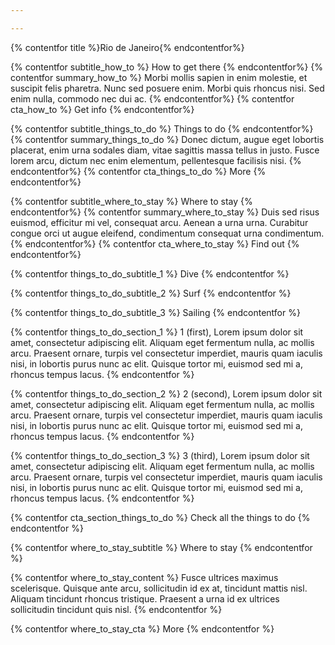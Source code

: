 ```yaml
---

---
```


{% contentfor title %}Rio de Janeiro{% endcontentfor%}

{% contentfor subtitle_how_to %}
How to get there
{% endcontentfor%}
{% contentfor summary_how_to %}
Morbi mollis sapien in enim molestie, et suscipit felis pharetra. Nunc sed posuere enim. Morbi quis rhoncus nisi. Sed enim nulla, commodo nec dui ac.
{% endcontentfor%}
{% contentfor cta_how_to %}
Get info
{% endcontentfor%}


{% contentfor subtitle_things_to_do %}
Things to do
{% endcontentfor%}
{% contentfor summary_things_to_do %}
Donec dictum, augue eget lobortis placerat, enim urna sodales diam, vitae sagittis massa tellus in justo. Fusce lorem arcu, dictum nec enim elementum, pellentesque facilisis nisi.
{% endcontentfor%}
{% contentfor cta_things_to_do %}
More
{% endcontentfor%}


{% contentfor subtitle_where_to_stay %}
Where to stay
{% endcontentfor%}
{% contentfor summary_where_to_stay %}
Duis sed risus euismod, efficitur mi vel, consequat arcu. Aenean a urna urna. Curabitur congue orci ut augue eleifend, condimentum consequat urna condimentum.
{% endcontentfor%}
{% contentfor cta_where_to_stay %}
Find out
{% endcontentfor%}


{% contentfor things_to_do_subtitle_1 %}
Dive
{% endcontentfor %}

{% contentfor things_to_do_subtitle_2 %}
Surf
{% endcontentfor %}

{% contentfor things_to_do_subtitle_3 %}
Sailing
{% endcontentfor %}

{% contentfor things_to_do_section_1 %}
1 (first), Lorem ipsum dolor sit amet, consectetur adipiscing elit. Aliquam eget fermentum nulla, ac mollis arcu. Praesent ornare, turpis vel consectetur imperdiet, mauris quam iaculis nisi, in lobortis purus nunc ac elit. Quisque tortor mi, euismod sed mi a, rhoncus tempus lacus.
{% endcontentfor %}

{% contentfor things_to_do_section_2 %}
2 (second), Lorem ipsum dolor sit amet, consectetur adipiscing elit. Aliquam eget fermentum nulla, ac mollis arcu. Praesent ornare, turpis vel consectetur imperdiet, mauris quam iaculis nisi, in lobortis purus nunc ac elit. Quisque tortor mi, euismod sed mi a, rhoncus tempus lacus.
{% endcontentfor %}

{% contentfor things_to_do_section_3 %}
3 (third), Lorem ipsum dolor sit amet, consectetur adipiscing elit. Aliquam eget fermentum nulla, ac mollis arcu. Praesent ornare, turpis vel consectetur imperdiet, mauris quam iaculis nisi, in lobortis purus nunc ac elit. Quisque tortor mi, euismod sed mi a, rhoncus tempus lacus.
{% endcontentfor %}

{% contentfor cta_section_things_to_do %}
Check all the things to do
{% endcontentfor %}



{% contentfor where_to_stay_subtitle %}
Where to stay
{% endcontentfor %}

{% contentfor where_to_stay_content %}
Fusce ultrices maximus scelerisque. Quisque ante arcu, sollicitudin id ex at, tincidunt mattis nisl. Aliquam tincidunt rhoncus tristique. Praesent a urna id ex ultrices sollicitudin tincidunt quis nisl.
{% endcontentfor %}

{% contentfor where_to_stay_cta %}
More
{% endcontentfor %}